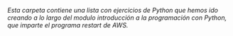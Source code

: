 <em>Esta carpeta contiene una lista con ejercicios de Python que hemos ido creando a lo largo del modulo introducción a la programación con Python, que imparte el programa restart de AWS.</em>
